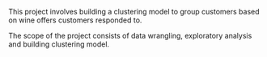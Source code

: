 This project involves building a clustering model to group customers based on wine offers customers responded to.

The scope of the project consists of data wrangling, exploratory analysis and building clustering model.